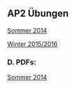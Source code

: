 ## AP2 Übungen

[Sommer 2014](https://forms.gle/cnHbXsF3wFqMStEe7)

[Winter 2015/2016](https://forms.gle/y8cEytWb87R44QwY9)


### D. PDFs:

[Sommer 2014](https://github.com/ts13b/sozialkunde/raw/gh-pages/sozialkunde_sommer_2014.rar)
